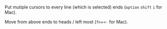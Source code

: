 Put mutiple cursors to every line (which is selected) ends (`option` `shift` `i` for Mac).  
  
Move from above ends to heads / left most (`fn`+`<-` for Mac).  
